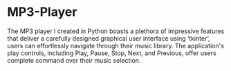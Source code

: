 # MP3-Player
The MP3 player I created in Python boasts a plethora of impressive features that deliver a carefully designed graphical user interface using ‘tkinter’, users can effortlessly navigate through their music library. The application's play controls, including Play, Pause, Stop, Next, and Previous, offer users complete command over their music selection.
